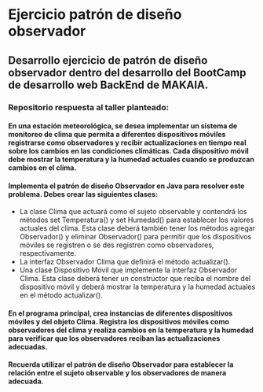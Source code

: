# Ejercicio patrón de diseño observador
## Desarrollo ejercicio de patrón de diseño observador dentro del desarrollo del BootCamp de desarrollo web BackEnd de MAKAIA.

### Repositorio respuesta al taller planteado:
#### En una estación meteorológica, se desea implementar un sistema de monitoreo de clima que permita a diferentes dispositivos móviles registrarse como observadores y recibir actualizaciones en tiempo real sobre los cambios en las condiciones climáticas. Cada dispositivo móvil debe mostrar la temperatura y la humedad actuales cuando se produzcan cambios en el clima.

#### Implementa el patrón de diseño Observador en Java para resolver este problema. Debes crear las siguientes clases:

* La clase Clima que actuará como el sujeto observable y contendrá los métodos set Temperatura() y set Humedad() para establecer los valores actuales del clima. Esta clase deberá también tener los métodos agregar Observador() y eliminar Observador() para permitir que los dispositivos móviles se registren o se des registren como observadores, respectivamente.
* La interfaz Observador Clima que definirá el método actualizar().
* Una clase Dispositivo Móvil que implemente la interfaz Observador Clima. Esta clase deberá tener un constructor que reciba el nombre del dispositivo móvil y deberá mostrar la temperatura y la humedad actuales en el método actualizar().

#### En el programa principal, crea instancias de diferentes dispositivos móviles y del objeto Clima. Registra los dispositivos móviles como observadores del clima y realiza cambios en la temperatura y la humedad para verificar que los observadores reciban las actualizaciones adecuadas.

#### Recuerda utilizar el patrón de diseño Observador para establecer la relación entre el sujeto observable y los observadores de manera adecuada.
